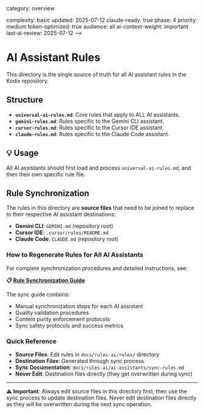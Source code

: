 <!-- AI-METADATA:
<!-- AI-CONTEXT-PRIORITY: always-include="false" summary-threshold="medium" -->category: overview

complexity: basic
updated: 2025-07-12
claude-ready: true
phase: 4
priority: medium
token-optimized: true
audience: all
ai-context-weight: important
last-ai-review: 2025-07-12
-->

# AI Assistant Rules

This directory is the single source of truth for all AI assistant rules in the Kodix repository.

## Structure

- **`universal-ai-rules.md`**: Core rules that apply to ALL AI assistants.
- **`gemini-rules.md`**: Rules specific to the Gemini CLI assistant.
- **`cursor-rules.md`**: Rules specific to the Cursor IDE assistant.
- **`claude-rules.md`**: Rules specific to the Claude Code assistant.

## 💡 Usage

All AI assistants should first load and process `universal-ai-rules.md`, and then their own specific rule file.

## Rule Synchronization

The rules in this directory are **source files** that need to be joined to replace to their respective AI assistant destinations:

- **Gemini CLI**: `GEMINI.md` (repository root)
- **Cursor IDE**: `.cursor/rules/README.md`
- **Claude Code**: `CLAUDE.md` (repository root)

### How to Regenerate Rules for All AI Assistants

For complete synchronization procedures and detailed instructions, see:

**📋 [Rule Synchronization Guide](../ai-assistants/sync-rules.md)**

The sync guide contains:

- Manual synchronization steps for each AI assistant
- Quality validation procedures
- Content purity enforcement protocols
- Sync safety protocols and success metrics

### Quick Reference

- **Source Files**: Edit rules in `docs/rules-ai/rules/` directory
- **Destination Files**: Generated through sync process
- **Sync Documentation**: `docs/rules-ai/ai-assistants/sync-rules.md`
- **Never Edit**: Destination files directly (they get overwritten during sync)

---

**⚠️ Important**: Always edit source files in this directory first, then use the sync process to update destination files. Never edit destination files directly as they will be overwritten during the next sync operation.
